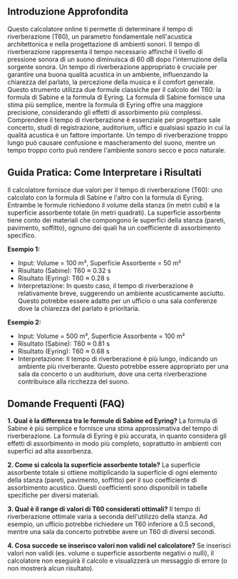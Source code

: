 ## Introduzione Approfondita

Questo calcolatore online ti permette di determinare il tempo di riverberazione (T60), un parametro fondamentale nell'acustica architettonica e nella progettazione di ambienti sonori. Il tempo di riverberazione rappresenta il tempo necessario affinché il livello di pressione sonora di un suono diminuisca di 60 dB dopo l'interruzione della sorgente sonora.  Un tempo di riverberazione appropriato è cruciale per garantire una buona qualità acustica in un ambiente, influenzando la chiarezza del parlato, la percezione della musica e il comfort generale.  Questo strumento utilizza due formule classiche per il calcolo del T60: la formula di Sabine e la formula di Eyring.  La formula di Sabine fornisce una stima più semplice, mentre la formula di Eyring offre una maggiore precisione, considerando gli effetti di assorbimento più complessi.  Comprendere il tempo di riverberazione è essenziale per progettare sale concerto, studi di registrazione, auditorium, uffici e qualsiasi spazio in cui la qualità acustica è un fattore importante.  Un tempo di riverberazione troppo lungo può causare confusione e mascheramento del suono, mentre un tempo troppo corto può rendere l'ambiente sonoro secco e poco naturale.

## Guida Pratica: Come Interpretare i Risultati

Il calcolatore fornisce due valori per il tempo di riverberazione (T60): uno calcolato con la formula di Sabine e l'altro con la formula di Eyring.  Entrambe le formule richiedono il volume della stanza (in metri cubi) e la superficie assorbente totale (in metri quadrati). La superficie assorbente tiene conto dei materiali che compongono le superfici della stanza (pareti, pavimento, soffitto), ognuno dei quali ha un coefficiente di assorbimento specifico.

**Esempio 1:**
- Input: Volume = 100 m³, Superficie Assorbente = 50 m²
- Risultato (Sabine): T60 ≈ 0.32 s
- Risultato (Eyring): T60 ≈ 0.28 s
- Interpretazione: In questo caso, il tempo di riverberazione è relativamente breve, suggerendo un ambiente acusticamente asciutto. Questo potrebbe essere adatto per un ufficio o una sala conferenze dove la chiarezza del parlato è prioritaria.

**Esempio 2:**
- Input: Volume = 500 m³, Superficie Assorbente = 100 m²
- Risultato (Sabine): T60 ≈ 0.81 s
- Risultato (Eyring): T60 ≈ 0.68 s
- Interpretazione: Il tempo di riverberazione è più lungo, indicando un ambiente più riverberante. Questo potrebbe essere appropriato per una sala da concerto o un auditorium, dove una certa riverberazione contribuisce alla ricchezza del suono.

## Domande Frequenti (FAQ)

**1. Qual è la differenza tra le formule di Sabine ed Eyring?**
La formula di Sabine è più semplice e fornisce una stima approssimativa del tempo di riverberazione. La formula di Eyring è più accurata, in quanto considera gli effetti di assorbimento in modo più completo, soprattutto in ambienti con superfici ad alta assorbenza.

**2. Come si calcola la superficie assorbente totale?**
La superficie assorbente totale si ottiene moltiplicando la superficie di ogni elemento della stanza (pareti, pavimento, soffitto) per il suo coefficiente di assorbimento acustico.  Questi coefficienti sono disponibili in tabelle specifiche per diversi materiali.

**3. Qual è il range di valori di T60 considerati ottimali?**
Il tempo di riverberazione ottimale varia a seconda dell'utilizzo della stanza.  Ad esempio, un ufficio potrebbe richiedere un T60 inferiore a 0.5 secondi, mentre una sala da concerto potrebbe avere un T60 di diversi secondi.

**4. Cosa succede se inserisco valori non validi nel calcolatore?**
Se inserisci valori non validi (es. volume o superficie assorbente negativi o nulli), il calcolatore non eseguirà il calcolo e visualizzerà un messaggio di errore (o non mostrerà alcun risultato).

